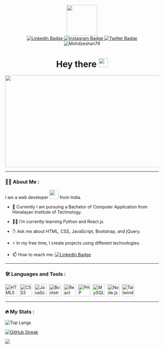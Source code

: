 <html>
  <head>
     <link rel="stylesheet" href="https://cdn.jsdelivr.net/gh/devicons/devicon@v2.15.1/devicon.min.css">
  </head>
          
<div id="header" align="center">
  <img src="https://media.giphy.com/media/EOmYN5kVP3W2Lyn6dx/giphy.gif"  width="100"/>
</div>
<div id="badges" align="center">
  <a href="https://www.linkedin.com/in/mohd-zeshan-0429a4295">
    <img src="https://img.shields.io/badge/LinkedIn-blue?style=for-the-badge&logo=linkedin&logoColor=white" alt="LinkedIn Badge"/>
  </a>
  <a href="https://instagram.com/mohd_zeeshan79">
    <img src="https://img.shields.io/badge/instagram-red?style=for-the-badge&logo=instagram&logoColor=white" alt="Instagram Badge"/>
  </a>
  <a href="https://twitter.com/mohd_zeesh26217">
    <img src="https://img.shields.io/badge/Twitter-blue?style=for-the-badge&logo=twitter&logoColor=white" alt="Twitter Badge"/>
  </a>
</div>
<div id="badges"  align="center">
<img src="https://komarev.com/ghpvc/?username=Mohdzeshan79&style=flat-square&color=blue" alt="Mohdzeshan79"/>
</div>
<h1 align="center">
  Hey there
  <img src="https://media.giphy.com/media/hvRJCLFzcasrR4ia7z/giphy.gif" width="30px"/>
</h1>
<div align="center">
  <img src="https://media.giphy.com/media/dWesBcTLavkZuG35MI/giphy.gif" width="600" height="300"/>
</div>

---

### :woman_technologist: About Me :
I am a web developer <img src="https://media.giphy.com/media/WUlplcMpOCEmTGBtBW/giphy.gif" width="30"> from India.
- :telescope: Currently I am pursuing a Bachelor of Computer Application from Himalayan Institute of Technology.

- :technologist: I’m currently learning Python and React.js.

- :raised_hand: Ask me about HTML, CSS, JavaScript, Bootstrap, and jQuery.

- :zap: In my free time, I create projects using different technologies.

- :mailbox: How to reach me: [![LinkedIn Badge](https://img.shields.io/badge/-mohd--zeshan-blue?style=flat&logo=Linkedin&logoColor=white)](https://www.linkedin.com/in/mohd-zeshan-0429a4295)

---

### :hammer_and_wrench: Languages and Tools :

<img src="https://cdn.jsdelivr.net/gh/devicons/devicon/icons/html5/html5-original.svg" title="HTML5" alt="HTML5" width="40" height="40"/>&nbsp;
<img src="https://cdn.jsdelivr.net/gh/devicons/devicon/icons/css3/css3-original.svg" title="CSS3" alt="CSS3" width="40" height="40"/>&nbsp;
<img src="https://cdn.jsdelivr.net/gh/devicons/devicon/icons/javascript/javascript-original.svg" title="JavaScript" alt="JavaScript" width="40" height="40"/>&nbsp;
<img src="https://cdn.jsdelivr.net/gh/devicons/devicon/icons/bootstrap/bootstrap-original.svg" title="Bootstrap" alt="Bootstrap" width="40" height="40"/>&nbsp;
<img src="https://cdn.jsdelivr.net/gh/devicons/devicon/icons/react/react-original.svg" title="React" alt="React" width="40" height="40"/>&nbsp;
<img src="https://cdn.jsdelivr.net/gh/devicons/devicon/icons/php/php-original.svg" title="PHP" alt="PHP" width="40" height="40"/>&nbsp;
<img src="https://cdn.jsdelivr.net/gh/devicons/devicon/icons/mysql/mysql-original.svg" title="MySQL" alt="MySQL" width="40" height="40"/>&nbsp;
<img src="https://cdn.jsdelivr.net/gh/devicons/devicon/icons/nodejs/nodejs-original.svg" title="Node.js" alt="Node.js" width="40" height="40"/>&nbsp;
<img src="https://cdn.jsdelivr.net/gh/devicons/devicon/icons/tailwindcss/tailwindcss-plain.svg" title="Tailwind CSS" alt="Tailwind CSS" width="40" height="40"/>&nbsp;

---

### :fire: My Stats :
![Top Langs](https://github-readme-stats.vercel.app/api/top-langs/?username=Mohdzeshan79&_progress=true)

<a href="https://git.io/streak-stats"><img src="http://github-readme-streak-stats.herokuapp.com?user=Mohdzeshan79&theme=dark" alt="GitHub Streak" /></a>

<picture>
  <source
    srcset="https://github-readme-stats.vercel.app/api?username=Mohdzeshan79&show_icons=true&theme=dark"
    media="(prefers-color-scheme: dark)"
  />
  <source
    srcset="https://github-readme-stats.vercel.app/api?username=Mohdzeshan79&show_icons=true"
    media="(prefers-color-scheme: light), (prefers-color-scheme: no-preference)"
  />
  <img src="https://github-readme-stats.vercel.app/api?username=Mohdzeshan79&show_icons=true" />
</picture>
